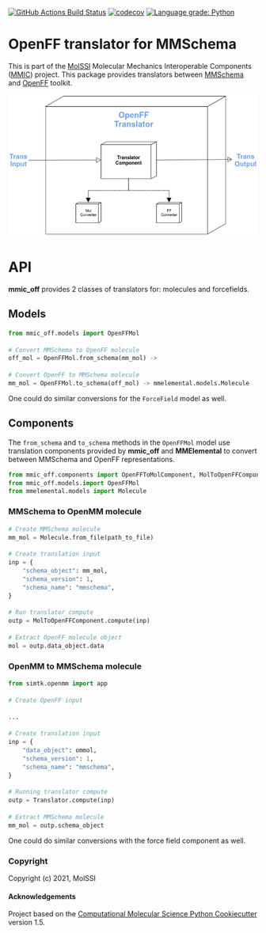[//]: # (Badges)
[![GitHub Actions Build Status](https://github.com/MolSSI/mmic_off/workflows/CI/badge.svg)](https://github.com/MolSSI/mmic_off/actions?query=workflow%3ACI)
[![codecov](https://codecov.io/gh/MolSSI/mmic_off/branch/master/graph/badge.svg)](https://codecov.io/gh/MolSSI/mmic_off/branch/master)
[![Language grade: Python](https://img.shields.io/lgtm/grade/python/g/MolSSI/mmic_off.svg?logo=lgtm&logoWidth=18)](https://lgtm.com/projects/g/MolSSI/mmic_off/context:python)

OpenFF translator for MMSchema
==============================
This is part of the [MolSSI](http://molssi.org) Molecular Mechanics Interoperable Components ([MMIC](https://github.com/MolSSI/mmic)) project. This package provides translators between [MMSchema](https://molssi.github.io/mmschema) and [OpenFF](https://github.com/openforcefield/openff-toolkit) toolkit.

![image](mmic_off/data/imgs/component.png)

# API
**mmic_off** provides 2 classes of translators for: molecules and forcefields.

## Models
```python
from mmic_off.models import OpenFFMol

# Convert MMSchema to OpenFF molecule
off_mol = OpenFFMol.from_schema(mm_mol) -> 

# Convert OpenFF to MMSchema molecule
mm_mol = OpenFFMol.to_schema(off_mol) -> mmelemental.models.Molecule

```
One could do similar conversions for the `ForceField` model as well.

## Components
The `from_schema` and `to_schema` methods in the `OpenFFMol` model use translation components provided by **mmic_off** and **MMElemental** to convert between MMSchema and OpenFF representations.

```python
from mmic_off.components import OpenFFToMolComponent, MolToOpenFFComponent
from mmic_off.models.import OpenFFMol
from mmelemental.models import Molecule
```

### MMSchema to OpenMM molecule
```python
# Create MMSchema molecule
mm_mol = Molecule.from_file(path_to_file)

# Create translation input
inp = {
    "schema_object": mm_mol,
    "schema_version": 1,
    "schema_name": "mmschema",
}

# Run translator compute
outp = MolToOpenFFComponent.compute(inp)

# Extract OpenFF molecule object
mol = outp.data_object.data
```

### OpenMM to MMSchema molecule
```python
from simtk.openmm import app

# Create OpenFF input

...

# Create translation input
inp = {
    "data_object": ommol,
    "schema_version": 1,
    "schema_name": "mmschema",
}

# Running translator compute
outp = Translator.compute(inp)

# Extract MMSchema molecule
mm_mol = outp.schema_object
```
One could do similar conversions with the force field component as well.

### Copyright
Copyright (c) 2021, MolSSI


#### Acknowledgements
 
Project based on the 
[Computational Molecular Science Python Cookiecutter](https://github.com/molssi/cookiecutter-cms) version 1.5.
